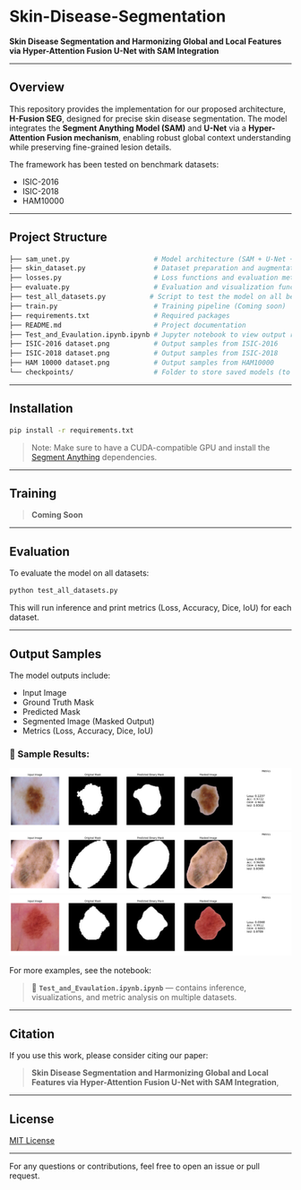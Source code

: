 # Skin-Disease-Segmentation

**Skin Disease Segmentation and Harmonizing Global and Local Features via Hyper-Attention Fusion U-Net with SAM Integration**

---

## Overview
This repository provides the implementation for our proposed architecture, **H-Fusion SEG**, designed for precise skin disease segmentation. The model integrates the **Segment Anything Model (SAM)** and **U-Net** via a **Hyper-Attention Fusion mechanism**, enabling robust global context understanding while preserving fine-grained lesion details.

The framework has been tested on benchmark datasets:
- ISIC-2016
- ISIC-2018
- HAM10000

---

## Project Structure
```bash
├── sam_unet.py                     # Model architecture (SAM + U-Net + Hyper Attention)
├── skin_dataset.py                 # Dataset preparation and augmentation
├── losses.py                       # Loss functions and evaluation metrics
├── evaluate.py                     # Evaluation and visualization functions
├── test_all_datasets.py           # Script to test the model on all benchmark datasets
├── train.py                        # Training pipeline (Coming soon)
├── requirements.txt                # Required packages
├── README.md                       # Project documentation
├── Test_and_Evaulation.ipynb.ipynb # Jupyter notebook to view output results visually
├── ISIC-2016 dataset.png           # Output samples from ISIC-2016
├── ISIC-2018 dataset.png           # Output samples from ISIC-2018
├── HAM 10000 dataset.png           # Output samples from HAM10000
└── checkpoints/                    # Folder to store saved models (to be created)
```

---

## Installation
```bash
pip install -r requirements.txt
```
> Note: Make sure to have a CUDA-compatible GPU and install the [Segment Anything](https://github.com/facebookresearch/segment-anything) dependencies.

---

## Training
> **Coming Soon**

---

## Evaluation
To evaluate the model on all datasets:
```bash
python test_all_datasets.py
```
This will run inference and print metrics (Loss, Accuracy, Dice, IoU) for each dataset.

---

## Output Samples
The model outputs include:
- Input Image
- Ground Truth Mask
- Predicted Mask
- Segmented Image (Masked Output)
- Metrics (Loss, Accuracy, Dice, IoU)

### 📌 Sample Results:
![ISIC 2016 Sample](ISIC-2016%20dataset.png)
![ISIC 2018 Sample](ISIC-2018%20dataset.png)
![HAM 10000 Sample](HAM%2010000%20dataset.png)

For more examples, see the notebook:
> 📓 **`Test_and_Evaulation.ipynb.ipynb`** — contains inference, visualizations, and metric analysis on multiple datasets.

---

## Citation
If you use this work, please consider citing our paper:
> **Skin Disease Segmentation and Harmonizing Global and Local Features via Hyper-Attention Fusion U-Net with SAM Integration**,

---

## License
[MIT License](LICENSE)

---

For any questions or contributions, feel free to open an issue or pull request.
